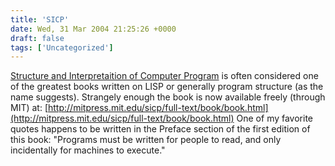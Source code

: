 ```yaml
---
title: 'SICP'
date: Wed, 31 Mar 2004 21:25:26 +0000
draft: false
tags: ['Uncategorized']
---
```


[Structure and Interpretaition of Computer Program](http://mitpress.mit.edu/sicp/full-text/book/book.html) is often considered one of the greatest books written on LISP or generally program structure (as the name suggests). Strangely enough the book is now available freely (through MIT) at: [http://mitpress.mit.edu/sicp/full-text/book/book.html](http://mitpress.mit.edu/sicp/full-text/book/book.html) One of my favorite quotes happens to be written in the Preface section of the first edition of this book: "Programs must be written for people to read, and only incidentally for machines to execute."